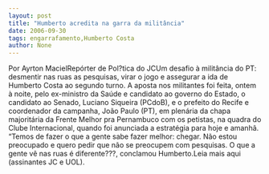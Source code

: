 ```yaml
---
layout: post
title: "Humberto acredita na garra da militância"
date: 2006-09-30
tags: engarrafamento,Humberto Costa
author: None
---
```

Por Ayrton MacielRepórter de Pol?tica do JCUm desafio à militância do PT: desmentir nas ruas as pesquisas, virar o jogo e assegurar a ida de Humberto Costa ao segundo turno. A aposta nos militantes foi feita, ontem à noite, pelo ex-ministro da Saúde e candidato ao governo do Estado, o candidato ao Senado, Luciano Siqueira (PCdoB), e o prefeito do Recife e coordenador da campanha, João Paulo (PT), em plenária da chapa majoritária da Frente Melhor pra Pernambuco com os petistas, na quadra do Clube Internacional, quando foi anunciada a estratégia para hoje e amanhã. “Temos de fazer o que a gente sabe fazer melhor: chegar. Não estou preocupado e quero pedir que não se preocupem com pesquisas. O que a gente vê nas ruas é diferente???, conclamou Humberto.Leia mais aqui (assinantes JC e UOL). 